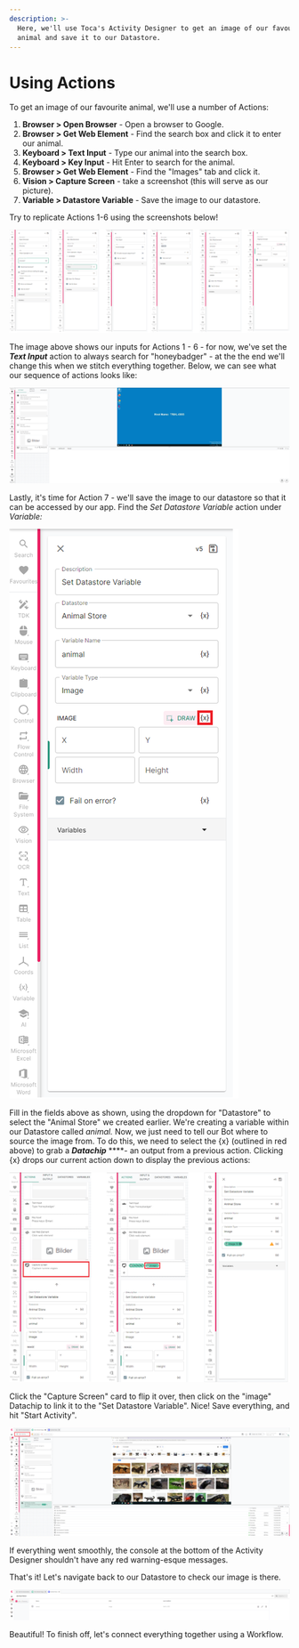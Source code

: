 ```yaml
---
description: >-
  Here, we'll use Toca's Activity Designer to get an image of our favourite
  animal and save it to our Datastore.
---
```


# Using Actions

To get an image of our favourite animal, we'll use a number of Actions:

1. **Browser &gt; Open Browser** - Open a browser to Google.
2. **Browser &gt; Get Web Element** - Find the search box and click it to enter our animal.
3. **Keyboard &gt; Text Input** - Type our animal into the search box.
4. **Keyboard &gt; Key Input** - Hit Enter to search for the animal.
5. **Browser &gt; Get Web Element** - Find the "Images" tab and click it.
6. **Vision &gt; Capture Screen** - take a screenshot \(this will serve as our picture\).
7. **Variable &gt; Datastore Variable** - Save the image to our datastore.

Try to replicate Actions 1-6 using the screenshots below!

![Actions 1-6](../.gitbook/assets/image%20%285%29.png)

The image above shows our inputs for Actions 1 - 6 - for now, we've set the _**Text Input**_ action to always search for "honeybadger" - at the the end we'll change this when we stitch everything together. Below, we can see what our sequence of actions looks like:

![Activity Designer](../.gitbook/assets/image%20%2862%29.png)

Lastly, it's time for Action 7 - we'll save the image to our datastore so that it can be accessed by our app. Find the _Set Datastore Variable_ action under _Variable:_

![](../.gitbook/assets/image.png)

Fill in the fields above as shown, using the dropdown for "Datastore" to select the "Animal Store" we created earlier. We're creating a variable within our Datastore called _animal._ Now, we just need to tell our Bot where to source the image from. To do this, we need to select the {x} \(outlined in red above\) to grab a _**Datachip**_ ****- an output from a previous action. Clicking {x} drops our current action down to display the previous actions:

![Adding our image using a Datachip](../.gitbook/assets/image%20%2838%29.png)

Click the "Capture Screen" card to flip it over, then click on the "image" Datachip to link it to the "Set Datastore Variable". Nice! Save everything, and hit "Start Activity".

![Running our Activity](../.gitbook/assets/image%20%2818%29.png)

If everything went smoothly, the console at the bottom of the Activity Designer shouldn't have any red warning-esque messages.

That's it! Let's navigate back to our Datastore to check our image is there.

![Animal Store](../.gitbook/assets/image%20%2820%29.png)

Beautiful! To finish off, let's connect everything together using a Workflow.

